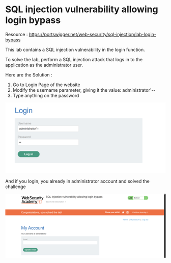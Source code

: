 # SQL injection vulnerability allowing login bypass
Resource : https://portswigger.net/web-security/sql-injection/lab-login-bypass

This lab contains a SQL injection vulnerability in the login function.

To solve the lab, perform a SQL injection attack that logs in to the application as the administrator user.

Here are the Solution :
1. Go to Login Page of the website 
2. Modify the username parameter, giving it the value: administrator'--
3. Type anything on the password

![alt text](<img/Screenshot 2025-09-10 114220.png>)

And if you login, you already in administrator account and solved the challenge

![alt text](<img/Screenshot 2025-09-10 114135.png>)